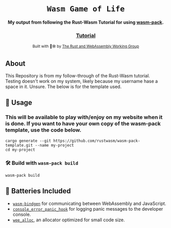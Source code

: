 <div align="center">

  <h1><code>Wasm Game of Life</code></h1>

  <strong>My output from following the Rust-Wasm Tutorial for using <a href="https://github.com/rustwasm/wasm-pack">wasm-pack</a>.</strong>

  <h3>
    <a href="https://rustwasm.github.io/docs/book/">Tutorial</a>
  </h3>

  <sub>Built with 🦀🕸 by <a href="https://rustwasm.github.io/">The Rust and WebAssembly Working Group</a></sub>
</div>

## About

This Repository is from my follow-through of the Rust-Wasm tutorial. Testing doesn't work on my system, likely because my username hase a space in it. Unsure. The below is for the template used.

[tutorials]: https://rustwasm.github.io/docs/wasm-pack/tutorials/index.html
[template-docs]: https://rustwasm.github.io/docs/wasm-pack/tutorials/npm-browser-packages/index.html

## 🚴 Usage

### This will be available to play with/enjoy on my website when it is done. If you want to have your own copy of the wasm-pack template, use the code below.

```
cargo generate --git https://github.com/rustwasm/wasm-pack-template.git --name my-project
cd my-project
```

### 🛠️ Build with `wasm-pack build`

```
wasm-pack build
```

## 🔋 Batteries Included

* [`wasm-bindgen`](https://github.com/rustwasm/wasm-bindgen) for communicating
  between WebAssembly and JavaScript.
* [`console_error_panic_hook`](https://github.com/rustwasm/console_error_panic_hook)
  for logging panic messages to the developer console.
* [`wee_alloc`](https://github.com/rustwasm/wee_alloc), an allocator optimized
  for small code size.
